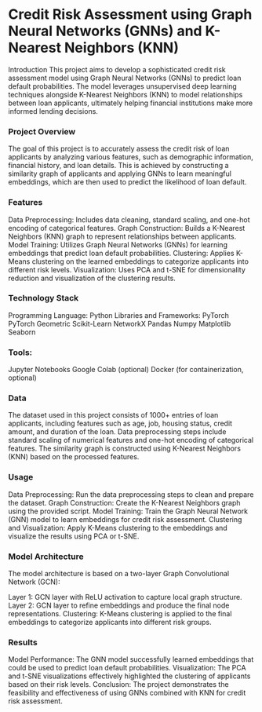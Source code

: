# Credit Risk Assessment using Graph Neural Networks (GNNs) and K-Nearest Neighbors (KNN)

Introduction
This project aims to develop a sophisticated credit risk assessment model using Graph Neural Networks (GNNs) to predict loan default probabilities. The model leverages unsupervised deep learning techniques alongside K-Nearest Neighbors (KNN) to model relationships between loan applicants, ultimately helping financial institutions make more informed lending decisions.

### Project Overview
The goal of this project is to accurately assess the credit risk of loan applicants by analyzing various features, such as demographic information, financial history, and loan details. This is achieved by constructing a similarity graph of applicants and applying GNNs to learn meaningful embeddings, which are then used to predict the likelihood of loan default.

### Features
Data Preprocessing: Includes data cleaning, standard scaling, and one-hot encoding of categorical features.
Graph Construction: Builds a K-Nearest Neighbors (KNN) graph to represent relationships between applicants.
Model Training: Utilizes Graph Neural Networks (GNNs) for learning embeddings that predict loan default probabilities.
Clustering: Applies K-Means clustering on the learned embeddings to categorize applicants into different risk levels.
Visualization: Uses PCA and t-SNE for dimensionality reduction and visualization of the clustering results.

### Technology Stack
Programming Language: Python
Libraries and Frameworks:
PyTorch
PyTorch Geometric
Scikit-Learn
NetworkX
Pandas
Numpy
Matplotlib
Seaborn

### Tools:
Jupyter Notebooks
Google Colab (optional)
Docker (for containerization, optional)

### Data
The dataset used in this project consists of 1000+ entries of loan applicants, including features such as age, job, housing status, credit amount, and duration of the loan.
Data preprocessing steps include standard scaling of numerical features and one-hot encoding of categorical features.
The similarity graph is constructed using K-Nearest Neighbors (KNN) based on the processed features.


### Usage
Data Preprocessing: Run the data preprocessing steps to clean and prepare the dataset.
Graph Construction: Create the K-Nearest Neighbors graph using the provided script.
Model Training: Train the Graph Neural Network (GNN) model to learn embeddings for credit risk assessment.
Clustering and Visualization: Apply K-Means clustering to the embeddings and visualize the results using PCA or t-SNE.

### Model Architecture
The model architecture is based on a two-layer Graph Convolutional Network (GCN):

Layer 1: GCN layer with ReLU activation to capture local graph structure.
Layer 2: GCN layer to refine embeddings and produce the final node representations.
Clustering: K-Means clustering is applied to the final embeddings to categorize applicants into different risk groups.

### Results
Model Performance: The GNN model successfully learned embeddings that could be used to predict loan default probabilities.
Visualization: The PCA and t-SNE visualizations effectively highlighted the clustering of applicants based on their risk levels.
Conclusion: The project demonstrates the feasibility and effectiveness of using GNNs combined with KNN for credit risk assessment.
